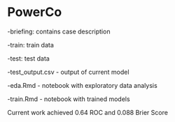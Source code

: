 # PowerCo

-briefing: contains case description

-train: train data

-test: test data

-test_output.csv - output of current model

-eda.Rmd - notebook with exploratory data analysis

-train.Rmd - notebook with trained models

Current work achieved 0.64 ROC and 0.088 Brier Score

